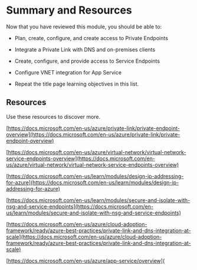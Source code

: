 # Summary and Resources

 

Now that you have reviewed this module, you should be able to:

- Plan, create, configure, and create access to Private Endpoints

- Integrate a Private Link with DNS and on-premises clients

- Create, configure, and provide access to Service Endpoints

- Configure VNET integration for App Service

- Repeat the title page learning objectives in this list.

## Resources

Use these resources to discover more.

[https://docs.microsoft.com/en-us/azure/private-link/private-endpoint-overview](https://docs.microsoft.com/en-us/azure/private-link/private-endpoint-overview)

[https://docs.microsoft.com/en-us/azure/virtual-network/virtual-network-service-endpoints-overview](https://docs.microsoft.com/en-us/azure/virtual-network/virtual-network-service-endpoints-overview)

[https://docs.microsoft.com/en-us/learn/modules/design-ip-addressing-for-azure](https://docs.microsoft.com/en-us/learn/modules/design-ip-addressing-for-azure)

[https://docs.microsoft.com/en-us/learn/modules/secure-and-isolate-with-nsg-and-service-endpoints](https://docs.microsoft.com/en-us/learn/modules/secure-and-isolate-with-nsg-and-service-endpoints)

[https://docs.microsoft.com/en-us/azure/cloud-adoption-framework/ready/azure-best-practices/private-link-and-dns-integration-at-scale](https://docs.microsoft.com/en-us/azure/cloud-adoption-framework/ready/azure-best-practices/private-link-and-dns-integration-at-scale)

[https://docs.microsoft.com/en-us/azure/app-service/overview](